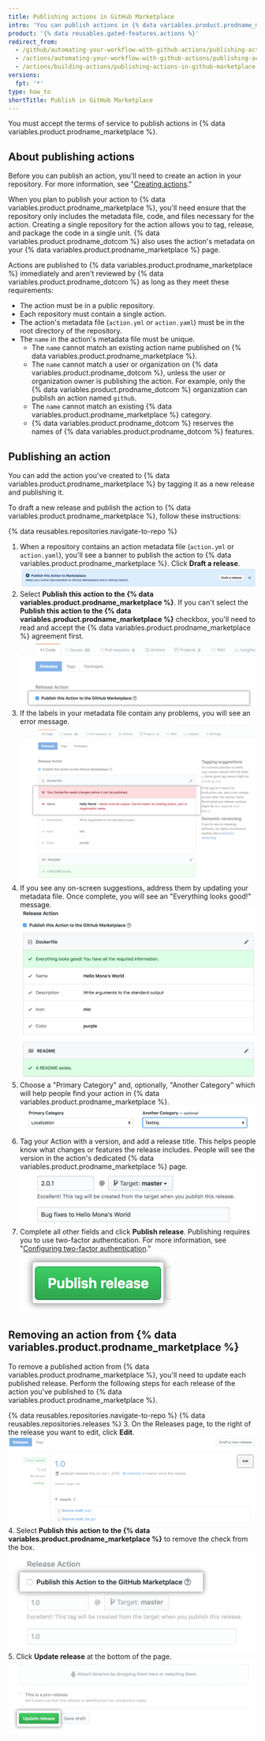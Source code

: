 ```yaml
---
title: Publishing actions in GitHub Marketplace
intro: 'You can publish actions in {% data variables.product.prodname_marketplace %} and share actions you''ve created with the {% data variables.product.prodname_dotcom %} community.'
product: '{% data reusables.gated-features.actions %}'
redirect_from:
  - /github/automating-your-workflow-with-github-actions/publishing-actions-in-github-marketplace
  - /actions/automating-your-workflow-with-github-actions/publishing-actions-in-github-marketplace
  - /actions/building-actions/publishing-actions-in-github-marketplace
versions:
  fpt: '*'
type: how_to
shortTitle: Publish in GitHub Marketplace
---
```


You must accept the terms of service to publish actions in {% data variables.product.prodname_marketplace %}.

## About publishing actions

Before you can publish an action, you'll need to create an action in your repository. For more information, see "[Creating actions](/actions/creating-actions)."

When you plan to publish your action to {% data variables.product.prodname_marketplace %}, you'll need ensure that the repository only includes the metadata file, code, and files necessary for the action. Creating a single repository for the action allows you to tag, release, and package the code in a single unit. {% data variables.product.prodname_dotcom %} also uses the action's metadata on your {% data variables.product.prodname_marketplace %} page.

Actions are published to {% data variables.product.prodname_marketplace %} immediately and aren't reviewed by {% data variables.product.prodname_dotcom %} as long as they meet these requirements:

- The action must be in a public repository.
- Each repository must contain a single action.
- The action's metadata file (`action.yml` or `action.yaml`) must be in the root directory of the repository.
- The `name` in the action's metadata file must be unique.
  - The `name` cannot match an existing action name published on {% data variables.product.prodname_marketplace %}.
  - The `name` cannot match a user or organization on {% data variables.product.prodname_dotcom %}, unless the user or organization owner is publishing the action. For example, only the {% data variables.product.prodname_dotcom %} organization can publish an action named `github`.
  - The `name` cannot match an existing {% data variables.product.prodname_marketplace %} category.
  - {% data variables.product.prodname_dotcom %} reserves the names of {% data variables.product.prodname_dotcom %} features.

## Publishing an action

You can add the action you've created to {% data variables.product.prodname_marketplace %} by tagging it as a new release and publishing it.

To draft a new release and publish the action to {% data variables.product.prodname_marketplace %}, follow these instructions:

{% data reusables.repositories.navigate-to-repo %}
1. When a repository contains an action metadata file (`action.yml` or `action.yaml`), you'll see a banner to publish the action to {% data variables.product.prodname_marketplace %}. Click **Draft a release**. ![Publish this action to markeplace button](/assets/images/help/repository/publish-github-action-to-markeplace-button.png)
1. Select **Publish this action to the {% data variables.product.prodname_marketplace %}**. If you can't select the **Publish this action to the {% data variables.product.prodname_marketplace %}** checkbox, you'll need to read and accept the {% data variables.product.prodname_marketplace %} agreement first. ![Select publish to Marketplace](/assets/images/help/repository/marketplace_actions_publish.png)
1. If the labels in your metadata file contain any problems, you will see an error message. ![See notification](/assets/images/help/repository/marketplace_actions_fixerrors.png)
1. If you see any on-screen suggestions, address them by updating your metadata file. Once complete, you will see an "Everything looks good!" message. ![Fix errors](/assets/images/help/repository/marketplace_actions_looksgood.png)
1. Choose a "Primary Category" and, optionally, "Another Category" which will help people find your action in {% data variables.product.prodname_marketplace %}. ![Choose category](/assets/images/help/repository/marketplace_actions_categories.png)
1. Tag your Action with a version, and add a release title. This helps people know what changes or features the release includes. People will see the version in the action's dedicated {% data variables.product.prodname_marketplace %} page. ![Tag a version](/assets/images/help/repository/marketplace_actions_version.png)
1. Complete all other fields and click **Publish release**. Publishing requires you to use two-factor authentication. For more information, see "[Configuring two-factor authentication](/articles/configuring-two-factor-authentication/)." ![Публикация выпуска](/assets/images/help/repository/marketplace_actions_publishrelease.png)

## Removing an action from {% data variables.product.prodname_marketplace %}

To remove a published action from {% data variables.product.prodname_marketplace %}, you'll need to update each published release. Perform the following steps for each release of the action you've published to {% data variables.product.prodname_marketplace %}.

{% data reusables.repositories.navigate-to-repo %}
{% data reusables.repositories.releases %}
3. On the Releases page, to the right of the release you want to edit, click **Edit**. ![Release edit button](/assets/images/help/releases/release-edit-btn.png)
4. Select **Publish this action to the {% data variables.product.prodname_marketplace %}** to remove the check from the box. ![Publish this action button](/assets/images/help/repository/actions-marketplace-unpublish.png)
5. Click **Update release** at the bottom of the page. ![Update release button](/assets/images/help/repository/actions-marketplace-update-release.png)
